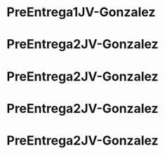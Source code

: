 # PreEntrega1JV-Gonzalez
# PreEntrega2JV-Gonzalez
# PreEntrega2JV-Gonzalez
# PreEntrega2JV-Gonzalez
# PreEntrega2JV-Gonzalez
